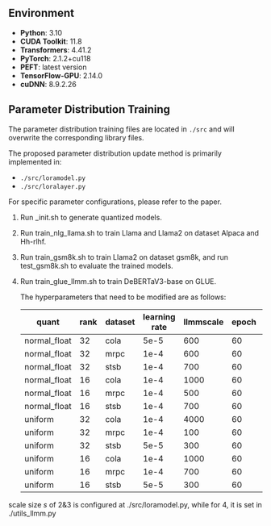## Environment
- **Python**: 3.10  
- **CUDA Toolkit**: 11.8  
- **Transformers**: 4.41.2  
- **PyTorch**: 2.1.2+cu118  
- **PEFT**: latest version  
- **TensorFlow-GPU**: 2.14.0  
- **cuDNN**: 8.9.2.26  

## Parameter Distribution Training
The parameter distribution training files are located in `./src` and will overwrite the corresponding library files.  

The proposed parameter distribution update method is primarily implemented in:  
- `./src/loramodel.py`  
- `./src/loralayer.py`  

For specific parameter configurations, please refer to the paper.
 
1. Run _init.sh to generate quantized models.

2. Run train_nlg_llama.sh to train Llama and Llama2 on dataset Alpaca and Hh-rlhf. 

3. Run train_gsm8k.sh to train Llama2 on dataset gsm8k, and run test_gsm8k.sh to evaluate the trained models. 

4. Run train_glue_llmm.sh to train DeBERTaV3-base on GLUE.

   The hyperparameters that need to be modified are as follows: 

   | quant        | rank | dataset | learning rate | llmmscale | epoch | K    |
   | ------------ | ---- | ------- | ------------- | --------- | ----- | ---- |
   | normal_float | 32   | cola    | 5e-5          | 600       | 60    | 1    |
   | normal_float | 32   | mrpc    | 1e-4          | 600       | 60    | 1    |
   | normal_float | 32   | stsb    | 1e-4          | 700       | 60    | 1    |
   | normal_float | 16   | cola    | 1e-4          | 1000      | 60    | 1    |
   | normal_float | 16   | mrpc    | 1e-4          | 500       | 60    | 1    |
   | normal_float | 16   | stsb    | 1e-4          | 700       | 60    | 1    |
   | uniform      | 32   | cola    | 1e-4          | 4000      | 60    | 1    |
   | uniform      | 32   | mrpc    | 1e-4          | 100       | 60    | 1    |
   | uniform      | 32   | stsb    | 5e-5          | 300       | 60    | 1    |
   | uniform      | 16   | cola    | 1e-4          | 1000      | 60    | 2    |
   | uniform      | 16   | mrpc    | 1e-4          | 700       | 60    | 1    |
   | uniform      | 16   | stsb    | 5e-5          | 300       | 60    | 1    |

scale size $s$ of 2&3 is configured at ./src/loramodel.py, while for 4, it is set in ./utils_llmm.py 
